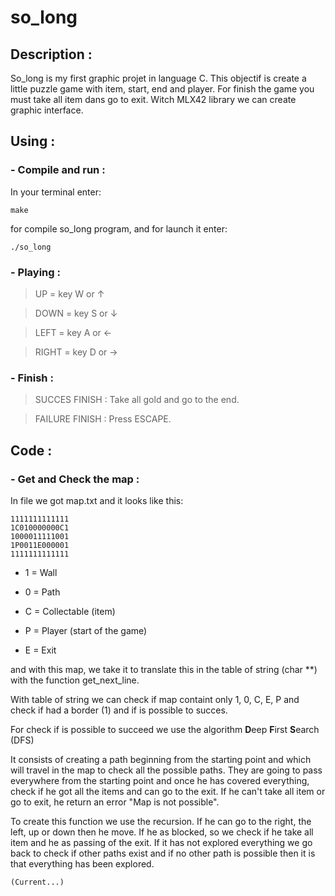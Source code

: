 # so_long

## Description :
So_long is my first graphic projet in language C.
This objectif is create a little puzzle game with item,
start, end and player.
For finish the game you must take all item dans go to exit.
Witch MLX42 library we can create graphic interface.


## Using :

### - Compile and run :
In your terminal enter:
```
make
```
for compile so_long program, and for launch it enter:
```
./so_long
```

### - Playing :

> UP = key W or ↑

> DOWN = key S or ↓

> LEFT = key A or ←

> RIGHT = key D or →

### - Finish :

> SUCCES FINISH : Take all gold and go to the end.

> FAILURE FINISH : Press ESCAPE.


## Code :

### - Get and Check the map :

In file we got map.txt and it looks like this:
```
1111111111111
1C010000000C1
1000011111001
1P0011E000001
1111111111111
```
- 1 = Wall

- 0 = Path

- C = Collectable (item)

- P = Player (start of the game)

- E = Exit

and with this map, we take it to translate this in the table of string (char **) with the function get_next_line.

With table of string we can check if map containt only 1, 0, C, E, P and check if had a border (1) and if is possible to succes.

For check if is possible to succeed we use the algorithm **D**eep **F**irst **S**earch (DFS)

It consists of creating a path beginning from the starting point and which will travel in the map to check all the possible paths. They are going to pass everywhere from the starting point and once he has covered everything, check if he got all the items and can go to the exit. If he can't take all item or go to exit, he return an error "Map is not possible".

To create this function we use the recursion. If he can go to the right, the left, up or down then he move. If he as blocked, so we check if he take all item and he as passing of the exit.
If it has not explored everything we go back to check if other paths exist and if no other path is possible then it is that everything has been explored.

```
(Current...)
```